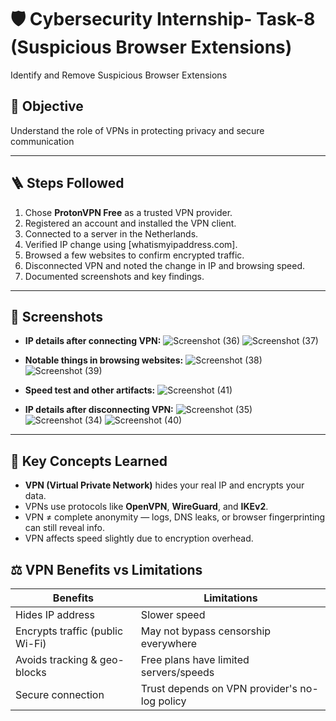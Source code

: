 # 🛡 Cybersecurity Internship- Task-8 (Suspicious Browser Extensions)
Identify and Remove Suspicious Browser Extensions

## 🎯 Objective
Understand the role of VPNs in protecting privacy and secure communication

---

## 🪜 Steps Followed
1. Chose **ProtonVPN Free** as a trusted VPN provider.
2. Registered an account and installed the VPN client.
3. Connected to a server in the Netherlands.
4. Verified IP change using [whatismyipaddress.com].
5. Browsed a few websites to confirm encrypted traffic.
6. Disconnected VPN and noted the change in IP and browsing speed.
7. Documented screenshots and key findings.

---


## 📸 Screenshots
- **IP details after connecting VPN:**
![Screenshot (36)](https://github.com/user-attachments/assets/29b8e9f3-f13b-46e9-a302-85664f60e551)
![Screenshot (37)](https://github.com/user-attachments/assets/6a7fd0aa-a41e-4f05-a3ea-a254478e218c)

- **Notable things in browsing websites:**
![Screenshot (38)](https://github.com/user-attachments/assets/866ba332-4390-467c-bff0-88432e390b5c)
![Screenshot (39)](https://github.com/user-attachments/assets/4a58fc0f-2c67-4080-b8ff-b353d9597b31)

- **Speed test and other artifacts:**
![Screenshot (41)](https://github.com/user-attachments/assets/aa487424-8f14-4aef-8825-255c3cc19522)

- **IP details after disconnecting VPN:**
![Screenshot (35)](https://github.com/user-attachments/assets/ac42e0e7-918b-4ea0-862f-c4a0b8a2d9da)
![Screenshot (34)](https://github.com/user-attachments/assets/f42b2337-a233-4e45-a4bc-e966c4d3a2a8)
![Screenshot (40)](https://github.com/user-attachments/assets/bd8f0b30-61de-4ba3-9b18-b74265f3189e)


---

## 🔐 Key Concepts Learned
- **VPN (Virtual Private Network)** hides your real IP and encrypts your data.
- VPNs use protocols like **OpenVPN**, **WireGuard**, and **IKEv2**.
- VPN ≠ complete anonymity — logs, DNS leaks, or browser fingerprinting can still reveal info.
- VPN affects speed slightly due to encryption overhead.

## ⚖️ VPN Benefits vs Limitations

| Benefits                        | Limitations                                 |
|----------------------------------|----------------------------------------------|
| Hides IP address                | Slower speed                                 |
| Encrypts traffic (public Wi-Fi) | May not bypass censorship everywhere         |
| Avoids tracking & geo-blocks    | Free plans have limited servers/speeds       |
| Secure connection               | Trust depends on VPN provider's no-log policy |

